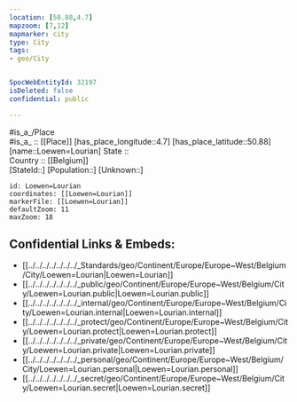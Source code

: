 ```yaml
---
location: [50.88,4.7] 
mapzoom: [7,12] 
mapmarker: city 
type: City
tags:
- geo/City


SpocWebEntityId: 32197
isDeleted: false
confidential: public

---
```

#is_a_/Place  
#is_a_ :: [[Place]] 
[has_place_longitude::4.7] 
[has_place_latitude::50.88] 
[name::Loewen=Lourian] 
State ::  
Country :: [[Belgium]]  
[StateId::] 
[Population::] 
[Unknown::] 


```leaflet
id: Loewen=Lourian
coordinates: [[Loewen=Lourian]] 
markerFile: [[Loewen=Lourian]] 
defaultZoom: 11 
maxZoom: 18
```


## Confidential Links & Embeds: 
- [[../../../../../../../_Standards/geo/Continent/Europe/Europe~West/Belgium/City/Loewen=Lourian|Loewen=Lourian]] 
- [[../../../../../../../_public/geo/Continent/Europe/Europe~West/Belgium/City/Loewen=Lourian.public|Loewen=Lourian.public]] 
- [[../../../../../../../_internal/geo/Continent/Europe/Europe~West/Belgium/City/Loewen=Lourian.internal|Loewen=Lourian.internal]] 
- [[../../../../../../../_protect/geo/Continent/Europe/Europe~West/Belgium/City/Loewen=Lourian.protect|Loewen=Lourian.protect]] 
- [[../../../../../../../_private/geo/Continent/Europe/Europe~West/Belgium/City/Loewen=Lourian.private|Loewen=Lourian.private]] 
- [[../../../../../../../_personal/geo/Continent/Europe/Europe~West/Belgium/City/Loewen=Lourian.personal|Loewen=Lourian.personal]] 
- [[../../../../../../../_secret/geo/Continent/Europe/Europe~West/Belgium/City/Loewen=Lourian.secret|Loewen=Lourian.secret]] 
